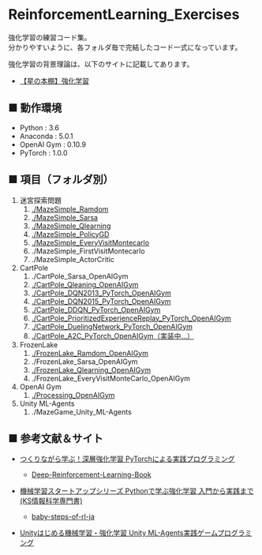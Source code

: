 # ReinforcementLearning_Exercises
強化学習の練習コード集。<br>
分かりやすいように、各フォルダ毎で完結したコード一式になっています。<br>

強化学習の背景理論は、以下のサイトに記載してあります。<br>

- [【星の本棚】強化学習](http://yagami12.hatenablog.com/entry/2019/02/22/210608)


## ■ 動作環境

- Python : 3.6
- Anaconda : 5.0.1
- OpenAI Gym : 0.10.9
- PyTorch : 1.0.0

## ■ 項目（フォルダ別）

1. 迷宮探索問題
    1. [./MazeSimple_Ramdom](https://github.com/Yagami360/ReinforcementLearning_Exercises/tree/master/MazeSimple_Ramdom)
    1. [./MazeSimple_Sarsa](https://github.com/Yagami360/ReinforcementLearning_Exercises/tree/master/MazeSimple_Sarsa)
    1. [./MazeSimple_Qlearning](https://github.com/Yagami360/ReinforcementLearning_Exercises/tree/master/MazeSimple_Qlearning)
    1. [./MazeSimple_PolicyGD](https://github.com/Yagami360/ReinforcementLearning_Exercises/tree/master/MazeSimple_PolicyGD)
    1. [./MazeSimple_EveryVisitMontecarlo](https://github.com/Yagami360/ReinforcementLearning_Exercises/tree/master/MazeSimple_EveryVisitMontecarlo)
    1. ./MazeSimple_FirstVisitMontecarlo
    1. ./MazeSimple_ActorCritic
1. CartPole
    1. ./CartPole_Sarsa_OpenAIGym
    1. [./CartPole_Qleaning_OpenAIGym](https://github.com/Yagami360/ReinforcementLearning_Exercises/tree/master/CartPole_Qlearning_OpenAIGym)
    1. [./CartPole_DQN2013_PyTorch_OpenAIGym](https://github.com/Yagami360/ReinforcementLearning_Exercises/tree/master/CartPole_DQN2013_PyTorch_OpenAIGym)
    1. [./CartPole_DQN2015_PyTorch_OpenAIGym](https://github.com/Yagami360/ReinforcementLearning_Exercises/tree/master/CartPole_DQN2015_PyTorch_OpenAIGym)
    1. [./CartPole_DDQN_PyTorch_OpenAIGym](https://github.com/Yagami360/ReinforcementLearning_Exercises/tree/master/CartPole_DDQN_PyTorch_OpenAIGym)
    1. [./CartPole_PrioritizedExperienceReplay_PyTorch_OpenAIGym](https://github.com/Yagami360/ReinforcementLearning_Exercises/tree/master/CartPole_PrioritizedExperienceReplay_PyTorch_OpenAIGym)
    1. [./CartPole_DuelingNetwork_PyTorch_OpenAIGym](https://github.com/Yagami360/ReinforcementLearning_Exercises/tree/master/CartPole_DuelingNetwork_PyTorch_OpenAIGym)
    1. [./CartPole_A2C_PyTorch_OpenAIGym（実装中...）](https://github.com/Yagami360/ReinforcementLearning_Exercises/tree/master/CartPole_A2C_PyTorch_OpenAIGym)
1. FrozenLake
    1. [./FrozenLake_Ramdom_OpenAIGym](https://github.com/Yagami360/ReinforcementLearning_Exercises/tree/master/FrozenLake_Ramdom_OpenAIGym)
    1. ./FrozenLake_Sarsa_OpenAIGym
    1. [./FrozenLake_Qlearning_OpenAIGym](https://github.com/Yagami360/ReinforcementLearning_Exercises/tree/master/FrozenLake_Qlearning_OpenAIGym)
    1. ./FrozenLake_EveryVisitMonteCarlo_OpenAIGym
1. OpenAI Gym
    1. [./Processing_OpenAIGym](https://github.com/Yagami360/ReinforcementLearning_Exercises/tree/master/Processing_OpenAIGym)
1. Unity ML-Agents
    1. ./MazeGame_Unity_ML-Agents

## ■ 参考文献＆サイト

- [つくりながら学ぶ！深層強化学習 PyTorchによる実践プログラミング](https://www.amazon.co.jp/%E3%81%A4%E3%81%8F%E3%82%8A%E3%81%AA%E3%81%8C%E3%82%89%E5%AD%A6%E3%81%B6%EF%BC%81%E6%B7%B1%E5%B1%A4%E5%BC%B7%E5%8C%96%E5%AD%A6%E7%BF%92-PyTorch%E3%81%AB%E3%82%88%E3%82%8B%E5%AE%9F%E8%B7%B5%E3%83%97%E3%83%AD%E3%82%B0%E3%83%A9%E3%83%9F%E3%83%B3%E3%82%B0-%E6%A0%AA%E5%BC%8F%E4%BC%9A%E7%A4%BE%E9%9B%BB%E9%80%9A%E5%9B%BD%E9%9A%9B%E6%83%85%E5%A0%B1%E3%82%B5%E3%83%BC%E3%83%93%E3%82%B9-%E5%B0%8F%E5%B7%9D%E9%9B%84%E5%A4%AA%E9%83%8E-ebook/dp/B07DZVRXFK?SubscriptionId=AKIAJMYP6SDQFK6N4QZA&amp;tag=cloudstudy09-22&amp;linkCode=xm2&amp;camp=2025&amp;creative=165953&amp;creativeASIN=B07DZVRXFK)
    - [Deep-Reinforcement-Learning-Book](https://github.com/Yagami360/Deep-Reinforcement-Learning-Book)<br>

- [機械学習スタートアップシリーズ Pythonで学ぶ強化学習 入門から実践まで (KS情報科学専門書)](https://www.amazon.co.jp/%E6%A9%9F%E6%A2%B0%E5%AD%A6%E7%BF%92%E3%82%B9%E3%82%BF%E3%83%BC%E3%83%88%E3%82%A2%E3%83%83%E3%83%97%E3%82%B7%E3%83%AA%E3%83%BC%E3%82%BA-Python%E3%81%A7%E5%AD%A6%E3%81%B6%E5%BC%B7%E5%8C%96%E5%AD%A6%E7%BF%92-%E5%85%A5%E9%96%80%E3%81%8B%E3%82%89%E5%AE%9F%E8%B7%B5%E3%81%BE%E3%81%A7-KS%E6%83%85%E5%A0%B1%E7%A7%91%E5%AD%A6%E5%B0%82%E9%96%80%E6%9B%B8-%E4%B9%85%E4%BF%9D/dp/4065142989/ref=sr_1_1?ie=UTF8&qid=1550659636&sr=8-1&keywords=%E5%BC%B7%E5%8C%96%E5%AD%A6%E7%BF%92+python)
    - [baby-steps-of-rl-ja](https://github.com/icoxfog417/baby-steps-of-rl-ja)

- [Unityはじめる機械学習・強化学習 Unity ML-Agents実践ゲームプログラミング](https://www.amazon.co.jp/Unity%E3%81%A7%E3%81%AF%E3%81%98%E3%82%81%E3%82%8B%E6%A9%9F%E6%A2%B0%E5%AD%A6%E7%BF%92%E3%83%BB%E5%BC%B7%E5%8C%96%E5%AD%A6%E7%BF%92-Unity-ML-Agents%E5%AE%9F%E8%B7%B5%E3%82%B2%E3%83%BC%E3%83%A0%E3%83%97%E3%83%AD%E3%82%B0%E3%83%A9%E3%83%9F%E3%83%B3%E3%82%B0-%E5%B8%83%E7%95%99%E5%B7%9D-%E8%8B%B1%E4%B8%80/dp/4862464181?SubscriptionId=AKIAJMYP6SDQFK6N4QZA&amp&tag=cloudstudy09-22&amp&linkCode=xm2&amp&camp=2025&amp&creative=165953&amp&creativeASIN=4862464181)<br>

<!--
- [Reinforcement Learning in Unity](https://github.com/Unity-Technologies/ml-agents/blob/master/docs/Learning-Environment-Design.md)<br>
- [ML-Agents（ver0.5）の環境導入方法まとめ（Windows版）](http://enjoy-unity.net/ml-agents/ver0-5_matome/)<br>
-->
